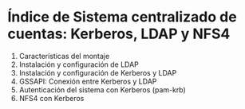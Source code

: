 # Índice de Sistema centralizado de cuentas: Kerberos, LDAP y NFS4
<ol> 
  <li>Características del montaje</li> 
  <li>Instalación y configuración de LDAP</li> 
  <li>Instalación y configuración de Kerberos y LDAP</li> 
  <li>GSSAPI: Conexión entre Kerberos y LDAP</li> 
  <li>Autenticación del sistema con Kerberos (pam-krb)</li> 
  <li>NFS4 con Kerberos<br /></li> 
</ol>
